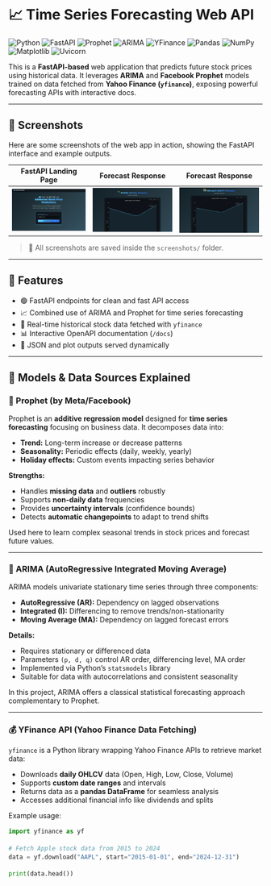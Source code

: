 # 📈 Time Series Forecasting Web API

![Python](https://img.shields.io/badge/Python-3.10-blue)
![FastAPI](https://img.shields.io/badge/FastAPI-0.110.0-0d7963)
![Prophet](https://img.shields.io/badge/Facebook%20Prophet-1.1-lightgrey)
![ARIMA](https://img.shields.io/badge/ARIMA-statsmodels-green)
![YFinance](https://img.shields.io/badge/YFinance-0.2.37-yellow)
![Pandas](https://img.shields.io/badge/Pandas-2.2.2-white?logo=pandas)
![NumPy](https://img.shields.io/badge/NumPy-1.26.4-blue?logo=numpy)
![Matplotlib](https://img.shields.io/badge/Matplotlib-3.9.0-orange)
![Uvicorn](https://img.shields.io/badge/Uvicorn-ASGI%20Server-black)

This is a **FastAPI-based** web application that predicts future stock prices using historical data. It leverages **ARIMA** and **Facebook Prophet** models trained on data fetched from **Yahoo Finance (`yfinance`)**, exposing powerful forecasting APIs with interactive docs.

---

## 📸 Screenshots

Here are some screenshots of the web app in action, showing the FastAPI interface and example outputs.

| FastAPI Landing Page          |  Forecast Response    | Forecast Response           |
|---------------------------|-----------------------------|-----------------------------|
| ![Docs](screenshots/1.jpg) | ![Forecast](screenshots/N.jpg) | ![Output](screenshots/M.jpg) |

> 📁 All screenshots are saved inside the `screenshots/` folder.

---

## 🚀 Features

- 🟢 FastAPI endpoints for clean and fast API access
- 📈 Combined use of ARIMA and Prophet for time series forecasting
- 🔗 Real-time historical stock data fetched with `yfinance`
- 📊 Interactive OpenAPI documentation (`/docs`)
- 📁 JSON and plot outputs served dynamically

---

## 🧠 Models & Data Sources Explained

### 🔮 Prophet (by Meta/Facebook)

Prophet is an **additive regression model** designed for **time series forecasting** focusing on business data. It decomposes data into:

- **Trend:** Long-term increase or decrease patterns
- **Seasonality:** Periodic effects (daily, weekly, yearly)
- **Holiday effects:** Custom events impacting series behavior

**Strengths:**

- Handles **missing data** and **outliers** robustly
- Supports **non-daily data** frequencies
- Provides **uncertainty intervals** (confidence bounds)
- Detects **automatic changepoints** to adapt to trend shifts

Used here to learn complex seasonal trends in stock prices and forecast future values.

---

### 🧮 ARIMA (AutoRegressive Integrated Moving Average)

ARIMA models univariate stationary time series through three components:

- **AutoRegressive (AR):** Dependency on lagged observations
- **Integrated (I):** Differencing to remove trends/non-stationarity
- **Moving Average (MA):** Dependency on lagged forecast errors

**Details:**

- Requires stationary or differenced data
- Parameters `(p, d, q)` control AR order, differencing level, MA order
- Implemented via Python’s `statsmodels` library
- Suitable for data with autocorrelations and consistent seasonality

In this project, ARIMA offers a classical statistical forecasting approach complementary to Prophet.

---

### 💰 YFinance API (Yahoo Finance Data Fetching)

`yfinance` is a Python library wrapping Yahoo Finance APIs to retrieve market data:

- Downloads **daily OHLCV** data (Open, High, Low, Close, Volume)
- Supports **custom date ranges** and intervals
- Returns data as a **pandas DataFrame** for seamless analysis
- Accesses additional financial info like dividends and splits

Example usage:

```python
import yfinance as yf

# Fetch Apple stock data from 2015 to 2024
data = yf.download("AAPL", start="2015-01-01", end="2024-12-31")

print(data.head())
